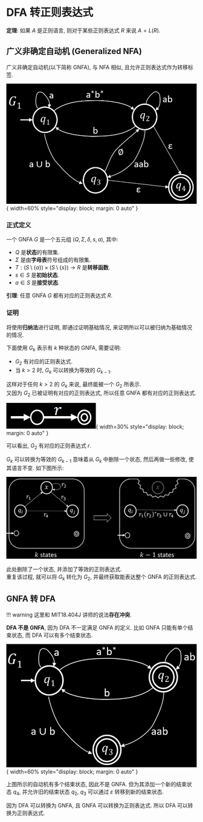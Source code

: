 # DFA 转正则表达式

**定理**: 如果 $A$ 是正则语言, 则对于某些正则表达式 $R$ 来说 $A = L(R)$.

## 广义非确定自动机 (Generalized NFA)

广义非确定自动机(以下简称 GNFA), 与 NFA 相似, 且允许正则表达式作为转移标签.

![GNFA](assets/gnfa.png){ width=60% style="display: block; margin: 0 auto" }  

### 正式定义

一个 GNFA $G$ 是一个五元组 $(Q, \Sigma, \delta, s, a)$, 其中:

- $Q$ 是**状态**的有限集.
- $\Sigma$ 是由**字母表**符号组成的有限集.
- $T: (S \setminus \{a\}) \times (S \setminus \{s\}) \rightarrow R$ 是**转移函数**.
- $s \in S$ 是**初始状态**.
- $a \in S$ 是**接受状态**.

**引理**: 任意 GNFA $G$ 都有对应的正则表达式 $R$.

### 证明

将使用**归纳法**进行证明, 即通过证明基础情况, 来证明所以可以被归纳为基础情况的情况.

下面使用 $G_k$ 表示有 $k$ 种状态的 GNFA, 需要证明:

- $G_2$ 有对应的正则表达式.
- 当 $k > 2$ 时, $G_k$ 可以转换为等效的 $G_{k - 1}$.

这样对于任何 $k > 2$ 的 $G_k$ 来说, 最终能被一个 $G_2$ 所表示.  
又因为 $G_2$ 已被证明有对应的正则表达式, 所以任意 GNFA 都有对应的正则表达式.

![](assets/gnfa_basis.png){ width=30% style="display: block; margin: 0 auto" }  

可以看出, $G_2$ 有对应的正则表达式 $r$.

$G_k$ 可以转换为等效的 $G_{k - 1}$ 意味着从 $G_k$ 中删除一个状态, 然后再做一些修改, 使其语言不变. 如下图所示:

![](assets/k_to_k-1_gnfa.png)  

此处删除了一个状态, 并添加了等效的正则表达式.  
重复该过程, 就可以将 $G_k$ 转化为 $G_2$, 并最终获取能表达整个 GNFA 的正则表达式.

## GNFA 转 DFA

!!! warning
    这里和 MIT18.404J 讲师的说法**存在冲突**.

**DFA 不是 GNFA**, 因为 DFA 不一定满足 GNFA 的定义. 比如 GNFA 只能有单个结束状态, 而 DFA 可以有多个结束状态.

![](assets/gnfa-like.png){ width=60% style="display: block; margin: 0 auto" }  

上图所示的自动机有多个结束状态, 因此不是 GNFA. 但为其添加一个新的结束状态 $q_4$, 并允许旧的结束状态 $q_2$, $q_3$ 可以通过 $\varepsilon$ 转移到新的结束状态.

因为 DFA 可以转换为 GNFA, 且 GNFA 可以转换为正则表达式. 所以 DFA 可以转换为正则表达式.
